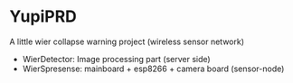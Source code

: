 # YupiPRD
 A little wier collapse warning project (wireless sensor network)
* WierDetector: Image processing part (server side)
* WierSpresense: mainboard + esp8266 + camera board (sensor-node)
